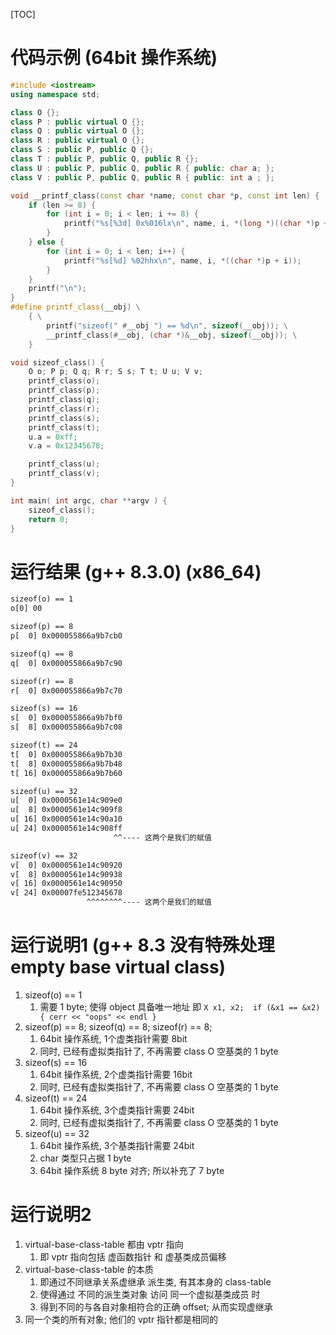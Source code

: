 [TOC]
# 代码示例 (64bit 操作系统)
```c++
#include <iostream>
using namespace std;

class O {};
class P : public virtual O {};
class Q : public virtual O {};
class R : public virtual O {};
class S : public P, public Q {};
class T : public P, public Q, public R {};
class U : public P, public Q, public R { public: char a; };
class V : public P, public Q, public R { public: int a ; };

void __printf_class(const char *name, const char *p, const int len) {
    if (len >= 8) {
        for (int i = 0; i < len; i += 8) {
            printf("%s[%3d] 0x%016lx\n", name, i, *(long *)((char *)p + i));
        }
    } else {
        for (int i = 0; i < len; i++) {
            printf("%s[%d] %02hhx\n", name, i, *((char *)p + i));
        }
    }
    printf("\n");
}
#define printf_class(__obj) \
    { \
        printf("sizeof(" #__obj ") == %d\n", sizeof(__obj)); \
        __printf_class(#__obj, (char *)&__obj, sizeof(__obj)); \
    }

void sizeof_class() {
    O o; P p; Q q; R r; S s; T t; U u; V v;
    printf_class(o);
    printf_class(p);
    printf_class(q);
    printf_class(r);
    printf_class(s);
    printf_class(t);
    u.a = 0xff;
    v.a = 0x12345678;

    printf_class(u);
    printf_class(v);
}

int main( int argc, char **argv ) {
    sizeof_class();
    return 0;
}
```

# 运行结果 (g++ 8.3.0) (x86_64)
```txt
sizeof(o) == 1
o[0] 00

sizeof(p) == 8
p[  0] 0x000055866a9b7cb0

sizeof(q) == 8
q[  0] 0x000055866a9b7c90

sizeof(r) == 8
r[  0] 0x000055866a9b7c70

sizeof(s) == 16
s[  0] 0x000055866a9b7bf0
s[  8] 0x000055866a9b7c08

sizeof(t) == 24
t[  0] 0x000055866a9b7b30
t[  8] 0x000055866a9b7b48
t[ 16] 0x000055866a9b7b60

sizeof(u) == 32
u[  0] 0x0000561e14c909e0
u[  8] 0x0000561e14c909f8
u[ 16] 0x0000561e14c90a10
u[ 24] 0x0000561e14c908ff
                       ^^---- 这两个是我们的赋值

sizeof(v) == 32
v[  0] 0x0000561e14c90920
v[  8] 0x0000561e14c90938
v[ 16] 0x0000561e14c90950
v[ 24] 0x00007fe512345678
                 ^^^^^^^^---- 这两个是我们的赋值
```

# 运行说明1 (g++ 8.3 没有特殊处理 empty base virtual class)
1. sizeof(o) == 1
   1. 需要 1 byte; 使得 object 具备唯一地址
      即 `X x1, x2;  if (&x1 == &x2) { cerr << "oops" << endl }`
2. sizeof(p) == 8; sizeof(q) == 8; sizeof(r) == 8;
   1. 64bit 操作系统, 1个虚类指针需要  8bit
   2. 同时, 已经有虚拟类指针了, 不再需要 class O 空基类的 1 byte
3. sizeof(s) == 16
   1. 64bit 操作系统, 2个虚类指针需要 16bit
   2. 同时, 已经有虚拟类指针了, 不再需要 class O 空基类的 1 byte
4. sizeof(t) == 24
   1. 64bit 操作系统, 3个虚类指针需要 24bit
   2. 同时, 已经有虚拟类指针了, 不再需要 class O 空基类的 1 byte
5. sizeof(u) == 32
   1. 64bit 操作系统, 3个基类指针需要 24bit
   2. char 类型只占据 1 byte
   3. 64bit 操作系统  8 byte 对齐; 所以补充了 7 byte
   
# 运行说明2
1. virtual-base-class-table 都由 vptr 指向
    1. 即 vptr 指向包括 虚函数指针 和 虚基类成员偏移
2. virtual-base-class-table 的本质
    1. 即通过不同继承关系虚继承 派生类, 有其本身的 class-table
    2. 使得通过 不同的派生类对象 访问 同一个虚拟基类成员 时
    3. 得到不同的与各自对象相符合的正确 offset; 从而实现虚继承
3. 同一个类的所有对象; 他们的 vptr 指针都是相同的